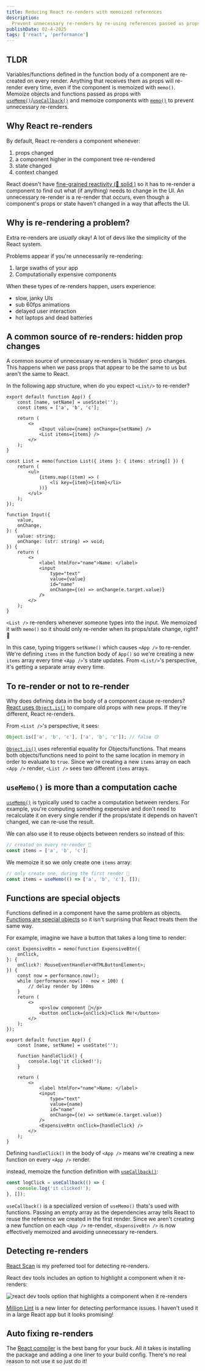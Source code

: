 ```yaml
---
title: Reducing React re-renders with memoized references
description:
  Prevent unnecessary re-renders by re-using references passed as props.
publishDate: 02-4-2025
tags: ['react', 'performance']
---
```


## TLDR

Variables/functions defined in the function body of a component are re-created
on every render. Anything that receives them as props will re-render every time,
even if the component is memoized with `memo()`. Memoize objects and functions
passed as props with
[`useMemo()`](https://react.dev/reference/react/useMemo)/[`useCallback()`](https://react.dev/reference/react/useCallback)
and memoize components with [`memo()`](https://react.dev/reference/react/memo)
to prevent unnecessary re-renders.

## Why React re-renders

By default, React re-renders a component whenever:

1. props changed
1. a component higher in the component tree re-rendered
1. state changed
1. context changed

React doesn't have
[fine-grained reactivity (💛 solid )](https://docs.solidjs.com/advanced-concepts/fine-grained-reactivity#fine-grained-reactivity)
so it has to re-render a component to find out what (if anything) needs to
change in the UI. An unnecessary re-render is a re-render that occurs, even
though a component's props or state haven't changed in a way that affects the
UI.

## Why is re-rendering a problem?

Extra re-renders are _usually_ okay! A lot of devs like the simplicity of the
React system.

Problems appear if you're unnecessarily re-rendering:

1. large swaths of your app
1. Computationally expensive components

When these types of re-renders happen, users experience:

- slow, janky UIs
- sub 60fps animations
- delayed user interaction
- hot laptops and dead batteries

## A common source of re-renders: hidden prop changes

A common source of unnecessary re-renders is 'hidden' prop changes. This happens
when we pass props that appear to be the same to us but aren't the same to
React.

In the following app structure, when do you expect `<List/>` to re-render?

```tsx
export default function App() {
	const [name, setName] = useState('');
	const items = ['a', 'b', 'c'];

	return (
		<>
			<Input value={name} onChange={setName} />
			<List items={items} />
		</>
	);
}

const List = memo(function List({ items }: { items: string[] }) {
	return (
		<ul>
			{items.map((item) => (
				<li key={item}>{item}</li>
			))}
		</ul>
	);
});

function Input({
	value,
	onChange,
}: {
	value: string;
	onChange: (str: string) => void;
}) {
	return (
		<>
			<label htmlFor="name">Name: </label>
			<input
				type="text"
				value={value}
				id="name"
				onChange={(e) => onChange(e.target.value)}
			/>
		</>
	);
}
```

`<List />` re-renders whenever someone types into the input. We memoized it with
`memo()` so it should only re-render when its props/state change, right? 🧐

In this case, typing triggers `setName()` which causes `<App />` to re-render.
We're defining `items` in the function body of `App()` so we're creating a new
`items` array every time `<App />`'s state updates. From `<List/>`'s
perspective, it's getting a separate array every time.

## To re-render or not to re-render

Why does defining data in the body of a component cause re-renders?
[React uses `Object.is()`](https://react.dev/reference/react/memo#minimizing-props-changes)
to compare old props with new props. If they're different, React re-renders.

From `<List />`'s perspective, it sees:

```js
Object.is(['a', 'b', 'c'], ['a', 'b', 'c']); // false 😔
```

[`Object.is()`](https://developer.mozilla.org/en-US/docs/Web/JavaScript/Reference/Global_Objects/Object/is)
uses referential equality for Objects/functions. That means both
objects/functions need to point to the same location in memory in order to
evaluate to `true`. Since we're creating a new `items` array on each `<App />`
render, `<List />` sees two different `items` arrays.

## `useMemo()` is more than a computation cache

[`useMemo()`](https://react.dev/reference/react/useMemo) is typically used to
cache a computation between renders. For example, you're computing something
expensive and don't need to recalculate it on every single render if the
props/state it depends on haven't changed, we can re-use the result.

We can also use it to reuse objects between renders so instead of this:

```js
// created on every re-render 🙅
const items = ['a', 'b', 'c'];
```

We memoize it so we only create one `items` array:

```js
// only create one, during the first render 👏
const items = useMemo(() => ['a', 'b', 'c'], []);
```

## Functions are special objects

Functions defined in a component have the same problem as objects.
[Functions are special objects](/posts/js-functions-are-objects/) so it isn't
surprising that React treats them the same way.

For example, imagine we have a button that takes a long time to render:

```tsx
const ExpensiveBtn = memo(function ExpensiveBtn({
	onClick,
}: {
	onClick?: MouseEventHandler<HTMLButtonElement>;
}) {
	const now = performance.now();
	while (performance.now() - now < 100) {
		// delay render by 100ms
	}
	return (
		<>
			<p>slow component 🐌</p>
			<button onClick={onClick}>Click Me!</button>
		</>
	);
});

export default function App() {
	const [name, setName] = useState('');

	function handleClick() {
		console.log('it clicked!');
	}

	return (
		<>
			<label htmlFor="name">Name: </label>
			<input
				type="text"
				value={name}
				id="name"
				onChange={(e) => setName(e.target.value)}
			/>
			<ExpensiveBtn onClick={handleClick} />
		</>
	);
}
```

Defining `handleClick()` in the body of `<App />` means we're creating a new
function on every `<App />` render.

instead, memoize the function definition with
[`useCallback()`](https://react.dev/reference/react/useCallback):

```js
const logClick = useCallback(() => {
	console.log('it clicked!');
}, []);
```

`useCallback()` is a specialized version of `useMemo()` thats's used with
functions. Passing an empty array as the dependencies array tells React to reuse
the reference we created in the first render. Since we aren't creating a new
function on each `<App />` re-render, `<ExpensiveBtn />` is now effectively
memoized and avoiding unnecessary re-renders.

## Detecting re-renders

[React Scan](https://react-scan.com) is my preferred tool for detecting
re-renders.

React dev tools includes an option to highlight a component when it re-renders:

![react dev tools option that highlights a component when it re-renders](./react-dev-tools-highlight-re-render.png)

[Million Lint](https://million.dev/docs) is a new linter for detecting
performance issues. I haven't used it in a large React app but it looks
promising!

## Auto fixing re-renders

The [React compiler](https://react.dev/learn/react-compiler) is the best bang
for your buck. All it takes is installing the package and adding a one liner to
your build config. There's no real reason to not use it so just do it!
